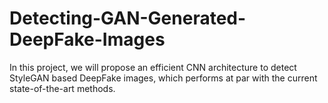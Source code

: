 # Detecting-GAN-Generated-DeepFake-Images
In this project, we will propose an efficient CNN architecture to detect StyleGAN based DeepFake images, which performs at par with the current state-of-the-art methods.
